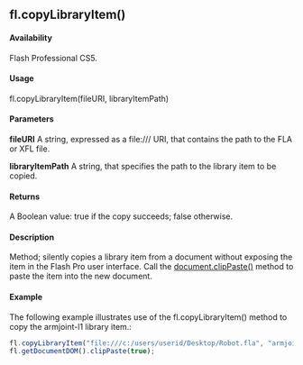 ## fl.copyLibraryItem()

#### Availability

Flash Professional CS5.

#### Usage

fl.copyLibraryItem(fileURI, libraryItemPath)

#### Parameters

**fileURI** A string, expressed as a file:/// URI, that contains the path to the FLA or XFL file.

**libraryItemPath** A string, that specifies the path to the library item to be copied.

#### Returns

A Boolean value: true if the copy succeeds; false otherwise.

#### Description

Method; silently copies a library item from a document without exposing the item in the Flash Pro user interface. Call the [document.clipPaste()](../Document_object/docume32.md) method to paste the item into the new document.

#### Example

The following example illustrates use of the fl.copyLibraryItem() method to copy the armjoint-l1 library item.:
```javascript
fl.copyLibraryItem("file:///c:/users/userid/Desktop/Robot.fla", "armjoint-l1");
fl.getDocumentDOM().clipPaste(true);
```